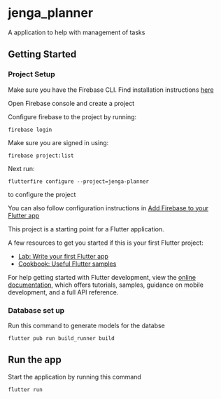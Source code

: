 # jenga_planner

A application to help with management of tasks

## Getting Started

### Project Setup

Make sure you have the Firebase CLI.
Find installation instructions [here](https://firebase.google.com/docs/cli?hl=en&authuser=0#install_the_firebase_cli)

Open Firebase console and create a project

Configure firebase to the project by running:

```shell
firebase login
```

Make sure you are signed in using:

```shell
firebase project:list
```

Next run:

```shell
flutterfire configure --project=jenga-planner
```

to configure the project

You can also follow configuration instructions in [Add Firebase to your Flutter app](https://firebase.google.com/docs/flutter/setup?authuser=0&hl=en&platform=ios)

This project is a starting point for a Flutter application.

A few resources to get you started if this is your first Flutter project:

- [Lab: Write your first Flutter app](https://docs.flutter.dev/get-started/codelab)
- [Cookbook: Useful Flutter samples](https://docs.flutter.dev/cookbook)

For help getting started with Flutter development, view the
[online documentation](https://docs.flutter.dev/), which offers tutorials,
samples, guidance on mobile development, and a full API reference.

### Database set up

Run this command to generate models for the databse

```shell
flutter pub run build_runner build
```

## Run the app

Start the application by running this command

```shell
flutter run
```
